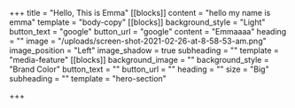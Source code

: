 +++
title = "Hello, This is Emma"
[[blocks]]
content = "hello my name is emma"
template = "body-copy"
[[blocks]]
background_style = "Light"
button_text = "google"
button_url = "google"
content = "Emmaaaa"
heading = ""
image = "/uploads/screen-shot-2021-02-26-at-8-58-53-am.png"
image_position = "Left"
image_shadow = true
subheading = ""
template = "media-feature"
[[blocks]]
background_image = ""
background_style = "Brand Color"
button_text = ""
button_url = ""
heading = ""
size = "Big"
subheading = ""
template = "hero-section"

+++

